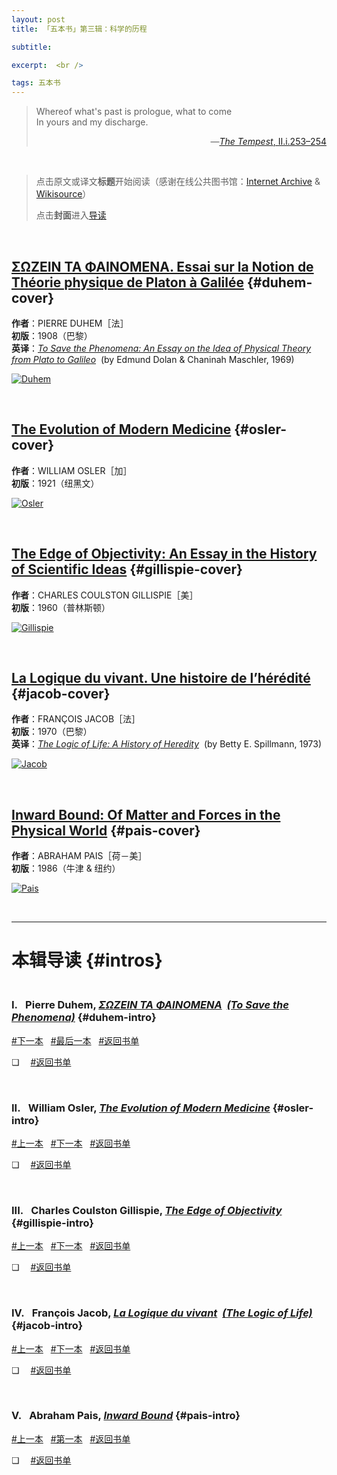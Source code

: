 ```yaml
---
layout: post
title: 「五本书」第三辑：科学的历程

subtitle: 

excerpt:  <br />

tags: 五本书
---
```


> Whereof what's past is prologue, what to come <br/>
> In yours and my discharge.
 > <p align="right">—<a href="https://en.wikisource.org/wiki/The_Tempest_(unsourced)#SCENE_I.%E2%80%94Another_part_of_the_island"><em>The Tempest</em>, II.i.253–254</a>



<br/>

> 点击原文或译文**标题**开始阅读（感谢在线公共图书馆：[Internet Archive](https://archive.org/) & [Wikisource](https://wikisource.org/wiki/Main_Page)）
>
> 点击**封面**进入[导读](#intros)

<br/>

## [ΣΩΖΕΙΝ ΤΑ ΦΑΙΝΟΜΕΝΑ. Essai sur la Notion de Théorie physique de Platon à Galilée](https://fr.wikisource.org/wiki/ΣΩΖΕΙΝ_ΤΑ_ΦΑΙΝΟΜΕΝΑ) {#duhem-cover}

**作者**：PIERRE DUHEM［法］<br/>
**初版**：1908（巴黎） <br/>
**英译**：[_To Save the Phenomena: An Essay on the Idea of Physical Theory from Plato to Galileo_](https://archive.org/details/tosavephenomenae0000duhe) &nbsp;(by Edmund Dolan & Chaninah Maschler, 1969)

[![Duhem](/assets/img/book/duhem.png)](#duhem-intro)

<br/>


## [The Evolution of Modern Medicine](https://archive.org/details/evolutionofmoder00osle/page/n7/mode/2up) {#osler-cover}

**作者**：WILLIAM OSLER［加］<br/>
**初版**：1921（纽黑文） <br/>

[![Osler](/assets/img/book/osler.png)](#osler-intro)

<br/>


## [The Edge of Objectivity: An Essay in the History of Scientific Ideas](https://archive.org/details/edgeofobjectivit00gill/mode/2up) {#gillispie-cover}

**作者**：CHARLES COULSTON GILLISPIE［美］<br/>
**初版**：1960（普林斯顿） <br/>

[![Gillispie](/assets/img/book/gillispie.png)](#gillispie-intro)

<br/>


## [La Logique du vivant. Une histoire de l’hérédité](https://archive.org/details/lalogiqueduvivan0000jaco) {#jacob-cover}

**作者**：FRANÇOIS JACOB［法］<br/>
**初版**：1970（巴黎） <br/>
**英译**：[_The Logic of Life: A History of Heredity_](https://archive.org/details/logicoflifehi00jaco) &nbsp;(by Betty E. Spillmann, 1973)

[![Jacob](/assets/img/book/jacob1.png)](#jacob-intro)

<br/>


## [Inward Bound: Of Matter and Forces in the Physical World](https://archive.org/details/inwardboundofmat00pais_0) {#pais-cover}

**作者**：ABRAHAM PAIS［荷－美］<br/>
**初版**：1986（牛津 & 纽约） <br/>

[![Pais](/assets/img/book/pais.png)](#pais-intro)

<br/>

----

# 本辑导读 {#intros}

### <br/> I.&ensp; Pierre Duhem, [_ΣΩΖΕΙΝ ΤΑ ΦΑΙΝΟΜΕΝΑ_](https://fr.wikisource.org/wiki/ΣΩΖΕΙΝ_ΤΑ_ΦΑΙΝΟΜΕΝΑ) &nbsp;[_(To Save the Phenomena)_](https://archive.org/details/tosavephenomenae0000duhe) {#duhem-intro}

[#下一本](#osler-intro) &nbsp;
[#最后一本](#pais-intro) &nbsp;
[#返回书单](#duhem-cover)

❏ &emsp;[#返回书单](#duhem-cover)

<br/>


### II.&ensp; William Osler, [_The Evolution of Modern Medicine_](https://archive.org/details/evolutionofmoder00osle/page/n7/mode/2up) {#osler-intro} 

[#上一本](#duhem-intro) &nbsp;
[#下一本](#gillispie-intro) &nbsp;
[#返回书单](#osler-cover)

❏ &emsp;[#返回书单](#osler-cover)

<br/>


### III.&ensp; Charles Coulston Gillispie, [_The Edge of Objectivity_](https://archive.org/details/edgeofobjectivit00gill/mode/2up) {#gillispie-intro}

[#上一本](#osler-intro) &nbsp;
[#下一本](#jacob-intro) &nbsp;
[#返回书单](#gillispie-cover)

❏ &emsp;[#返回书单](#gillispie-cover)

<br/>


### IV.&ensp; François Jacob, [_La Logique du vivant_](https://archive.org/details/lalogiqueduvivan0000jaco)  &nbsp;[_(The Logic of Life)_](https://archive.org/details/logicoflifehi00jaco) {#jacob-intro}

[#上一本](#gillispie-intro) &nbsp;
[#下一本](#pais-intro) &nbsp;
[#返回书单](#jacob-cover)

❏ &emsp;[#返回书单](#jacob-cover)

<br/>


### V.&ensp; Abraham Pais, [_Inward Bound_](https://archive.org/details/inwardboundofmat00pais_0) {#pais-intro}

[#上一本](#jacob-intro) &nbsp;
[#第一本](#duhem-intro) &nbsp;
[#返回书单](#pais-cover)

❏ &emsp;[#返回书单](#pais-cover)

<br/>









